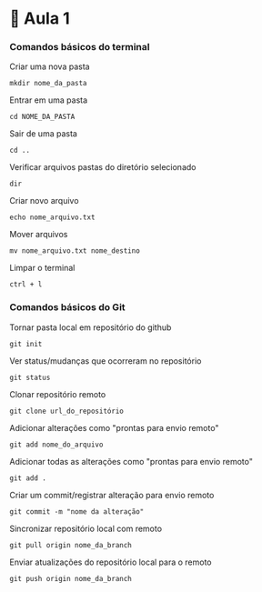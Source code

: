 # 📖 Aula 1 

### Comandos básicos do terminal 

Criar uma nova pasta
```
mkdir nome_da_pasta
```

Entrar em uma pasta

```
cd NOME_DA_PASTA
```
Sair de uma pasta
```
cd ..
```

Verificar arquivos pastas do diretório selecionado

```
dir
```

Criar novo arquivo
```
echo nome_arquivo.txt
```

Mover arquivos
```
mv nome_arquivo.txt nome_destino
```

Limpar o terminal
```
ctrl + l
```

### Comandos básicos do Git

Tornar pasta local em repositório do github
```
git init
```

Ver status/mudanças que ocorreram no repositório
```
git status
```

Clonar repositório remoto
```
git clone url_do_repositório
```

Adicionar alterações como "prontas para envio remoto"
```
git add nome_do_arquivo
```
Adicionar todas as alterações como "prontas para envio remoto"
```
git add .
```


Criar um commit/registrar alteração para envio remoto
```
git commit -m "nome da alteração"
```

Sincronizar repositório local com remoto
```
git pull origin nome_da_branch
```

Enviar atualizações do repositório local para o remoto
```
git push origin nome_da_branch
```
